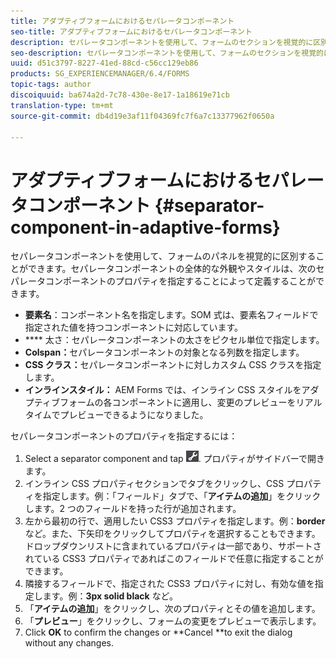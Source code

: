 ```yaml
---
title: アダプティブフォームにおけるセパレータコンポーネント
seo-title: アダプティブフォームにおけるセパレータコンポーネント
description: セパレータコンポーネントを使用して、フォームのセクションを視覚的に区別することができます。
seo-description: セパレータコンポーネントを使用して、フォームのセクションを視覚的に区別することができます。
uuid: d51c3797-8227-41ed-88cd-c56cc129eb86
products: SG_EXPERIENCEMANAGER/6.4/FORMS
topic-tags: author
discoiquuid: ba674a2d-7c78-430e-8e17-1a18619e71cb
translation-type: tm+mt
source-git-commit: db4d19e3af11f04369fc7f6a7c13377962f0650a

---
```



# アダプティブフォームにおけるセパレータコンポーネント {#separator-component-in-adaptive-forms}

セパレータコンポーネントを使用して、フォームのパネルを視覚的に区別することができます。セパレータコンポーネントの全体的な外観やスタイルは、次のセパレータコンポーネントのプロパティを指定することによって定義することができます。

* **要素名**：コンポーネント名を指定します。SOM 式は、要素名フィールドで指定された値を持つコンポーネントに対応しています。
* **** 太さ：セパレータコンポーネントの太さをピクセル単位で指定します。
* **Colspan：**&#x200B;セパレータコンポーネントの対象となる列数を指定します。
* **CSS クラス：**&#x200B;セパレータコンポーネントに対しカスタム CSS クラスを指定します。
* **インラインスタイル：** AEM Forms では、インライン CSS スタイルをアダプティブフォームの各コンポーネントに適用し、変更のプレビューをリアルタイムでプレビューできるようになりました。

セパレータコンポーネントのプロパティを指定するには：

1. Select a separator component and tap ![cmppr](assets/cmppr.png). プロパティがサイドバーで開きます。
1. インライン CSS プロパティセクションでタブをクリックし、CSS プロパティを指定します。例：「フィールド」タブで、「**アイテムの追加**」をクリックします。2 つのフィールドを持った行が追加されます。
1. 左から最初の行で、適用したい CSS3 プロパティを指定します。例：**border** など。また、下矢印をクリックしてプロパティを選択することもできます。ドロップダウンリストに含まれているプロパティは一部であり、サポートされている CSS3 プロパティであればこのフィールドで任意に指定することができます。
1. 隣接するフィールドで、指定された CSS3 プロパティに対し、有効な値を指定します。例：**3px solid black** など。
1. 「**アイテムの追加**」をクリックし、次のプロパティとその値を追加します。
1. 「**プレビュー**」をクリックし、フォームの変更をプレビューで表示します。
1. Click **OK** to confirm the changes or **Cancel **to exit the dialog without any changes.

